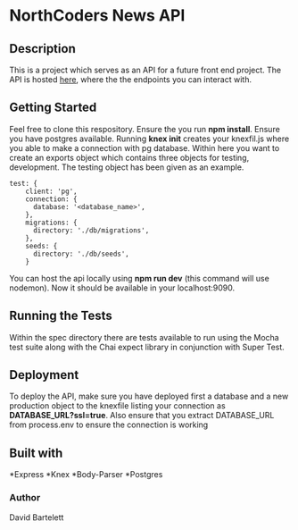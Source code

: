 # NorthCoders News API

## Description

This is a project which serves as an API for a future front end project. The API is hosted [here](https://david-nc-knews.herokuapp.com/api/), where the the endpoints you can interact with.

## Getting Started

Feel free to clone this respository. Ensure the you run **npm install**. Ensure you have postgres available. Running **knex init** creates your knexfil.js where you able to make a connection with pg database. Within here you want to create an exports object which contains three objects for testing, development. The testing object has been given as an example.

```
test: {
    client: 'pg',
    connection: {
      database: '<database_name>',
    },
    migrations: {
      directory: './db/migrations',
    },
    seeds: {
      directory: './db/seeds',
    }

```

You can host the api locally using **npm run dev** (this command will use nodemon). Now it should be available in your localhost:9090.

## Running the Tests

Within the spec directory there are tests available to run using the Mocha test suite along with the Chai expect library in conjunction with Super Test.

## Deployment

To deploy the API, make sure you have deployed first a database and a new production object to the knexfile listing your connection as **DATABASE_URL?ssl=true**. Also ensure that you extract DATABASE_URL from process.env to ensure the connection is working

## Built with

*Express
*Knex
*Body-Parser
*Postgres

### Author

David Bartelett

